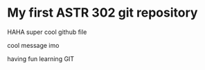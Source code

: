 # My first ASTR 302 git repository
HAHA super cool github file


cool message imo


having fun learning GIT
